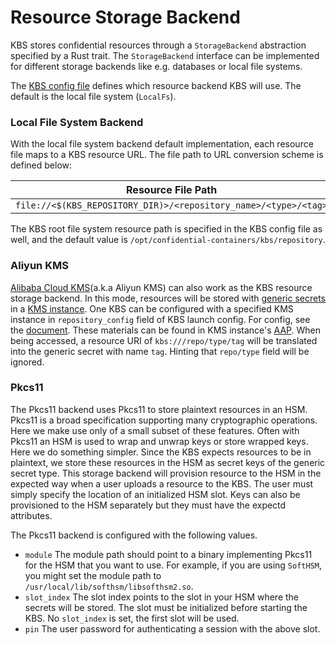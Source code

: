# Resource Storage Backend 

KBS stores confidential resources through a `StorageBackend` abstraction specified
by a Rust trait. The `StorageBackend` interface can be implemented for different
storage backends like e.g. databases or local file systems.

The [KBS config file](./config.md)
defines which resource backend KBS will use. The default is the local
file system (`LocalFs`).

### Local File System Backend

With the local file system backend default implementation, each resource
file maps to a KBS resource URL. The file path to URL conversion scheme is
defined below:

| Resource File Path  | Resource URL |
| ------------------- | -------------- |
| `file://<$(KBS_REPOSITORY_DIR)>/<repository_name>/<type>/<tag>`  |  `https://<kbs_address>/kbs/v0/resource/<repository_name>/<type>/<tag>`  |

The KBS root file system resource path is specified in the KBS config file
as well, and the default value is `/opt/confidential-containers/kbs/repository`.

### Aliyun KMS

[Alibaba Cloud KMS](https://www.alibabacloud.com/en/product/kms?_p_lc=1)(a.k.a Aliyun KMS)
can also work as the KBS resource storage backend.
In this mode, resources will be stored with [generic secrets](https://www.alibabacloud.com/help/en/kms/user-guide/manage-and-use-generic-secrets?spm=a2c63.p38356.0.0.dc4d24f7s0ZuW7) in a [KMS instance](https://www.alibabacloud.com/help/en/kms/user-guide/kms-overview?spm=a2c63.p38356.0.0.4aacf9e6V7IQGW).
One KBS can be configured with a specified KMS instance in `repository_config` field of KBS launch config. For config, see the [document](./config.md#repository-configuration).
These materials can be found in KMS instance's [AAP](https://www.alibabacloud.com/help/en/kms/user-guide/manage-aaps?spm=a3c0i.23458820.2359477120.1.4fd96e9bmEFST4).
When being accessed, a resource URI of `kbs:///repo/type/tag` will be translated into the generic secret with name `tag`. Hinting that `repo/type` field will be ignored.

### Pkcs11

The Pkcs11 backend uses Pkcs11 to store plaintext resources
in an HSM.
Pkcs11 is a broad specification supporting many cryptographic operations.
Here we make use only of a small subset of these features.
Often with Pkcs11 an HSM is used to wrap and unwrap keys or store wrapped keys.
Here we do something simpler. Since the KBS expects resources to be
in plaintext, we store these resources in the HSM as secret keys
of the generic secret type.
This storage backend will provision resource to the HSM
in the expected way when a user uploads a resource to the KBS.
The user must simply specify the location of an initialized HSM slot.
Keys can also be provisioned to the HSM separately
but they must have the expectd attributes.

The Pkcs11 backend is configured with the following values.

* `module` The module path should point to a binary implementing Pkcs11 for the HSM
	   that you want to use. For example, if you are using `SoftHSM`, you might
	   set the module path to `/usr/local/lib/softhsm/libsofthsm2.so`. 
* `slot_index` The slot index points to the slot in your HSM where the secrets will be stored.
               The slot must be initialized before starting the KBS.
	       No `slot_index` is set, the first slot will be used.
* `pin` The user password for authenticating a session with the above slot.
